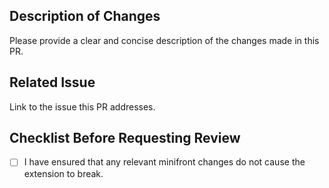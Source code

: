 ## Description of Changes

Please provide a clear and concise description of the changes made in this PR.

## Related Issue

Link to the issue this PR addresses.

## Checklist Before Requesting Review

- [ ] I have ensured that any relevant minifront changes do not cause the extension to break.
